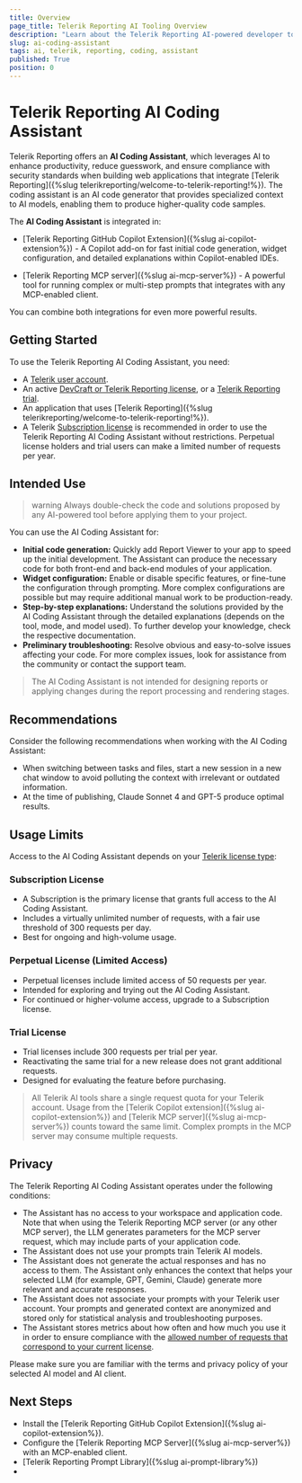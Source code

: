 ```yaml
---
title: Overview
page_title: Telerik Reporting AI Tooling Overview
description: "Learn about the Telerik Reporting AI-powered developer tools that integrate with your IDE or code editor for greater productivity and enhanced developer experience."
slug: ai-coding-assistant
tags: ai, telerik, reporting, coding, assistant
published: True
position: 0
---
```


# Telerik Reporting AI Coding Assistant

Telerik Reporting offers an **AI Coding Assistant**, which leverages AI to enhance productivity, reduce guesswork, and ensure compliance with security standards when building web applications that integrate [Telerik Reporting]({%slug telerikreporting/welcome-to-telerik-reporting!%}). The coding assistant is an AI code generator that provides specialized context to AI models, enabling them to produce higher-quality code samples.


The **AI Coding Assistant** is integrated in:

* [Telerik Reporting GitHub Copilot Extension]({%slug ai-copilot-extension%}) - A Copilot add-on for fast initial code generation, widget configuration, and detailed explanations within Copilot-enabled IDEs.

* [Telerik Reporting MCP server]({%slug ai-mcp-server%}) - A powerful tool for running complex or multi-step prompts that integrates with any MCP-enabled client.

You can combine both integrations for even more powerful results.

## Getting Started

To use the Telerik Reporting AI Coding Assistant, you need:

* A [Telerik user account](https://www.telerik.com/account/).
* An active [DevCraft or Telerik Reporting license](https://www.telerik.com/purchase.aspx?filter=web), or a [Telerik Reporting trial](https://www.telerik.com/reporting).
* An application that uses [Telerik Reporting]({%slug telerikreporting/welcome-to-telerik-reporting!%}).
* A Telerik [Subscription license](https://www.telerik.com/purchase/faq/licensing-purchasing) is recommended in order to use the Telerik Reporting AI Coding Assistant without restrictions. Perpetual license holders and trial users can make a limited number of requests per year.

## Intended Use

>warning Always double-check the code and solutions proposed by any AI-powered tool before applying them to your project.

You can use the AI Coding Assistant for:

* **Initial code generation:** Quickly add Report Viewer to your app to speed up the initial development. The Assistant can produce the necessary code for both front-end and back-end modules of your application. 
* **Widget configuration:** Enable or disable specific features, or fine-tune the configuration through prompting. More complex configurations are possible but may require additional manual work to be production-ready.
* **Step-by-step explanations:** Understand the solutions provided by the AI Coding Assistant through the detailed explanations (depends on the tool, mode, and model used). To further develop your knowledge, check the respective documentation.
* **Preliminary troubleshooting:** Resolve obvious and easy-to-solve issues affecting your code. For more complex issues, look for assistance from the community or contact the support team.

> The AI Coding Assistant is not intended for designing reports or applying changes during the report processing and rendering stages.

## Recommendations
Consider the following recommendations when working with the AI Coding Assistant:

* When switching between tasks and files, start a new session in a new chat window to avoid polluting the context with irrelevant or outdated information.
* At the time of publishing, Claude Sonnet 4 and GPT-5 produce optimal results.

## Usage Limits

Access to the AI Coding Assistant depends on your [Telerik license type](https://www.telerik.com/purchase.aspx?filter=web):

### Subscription License

* A Subscription is the primary license that grants full access to the AI Coding Assistant.
* Includes a virtually unlimited number of requests, with a fair use threshold of 300 requests per day.
* Best for ongoing and high-volume usage.

### Perpetual License (Limited Access)
* Perpetual licenses include limited access of 50 requests per year.
* Intended for exploring and trying out the AI Coding Assistant.
* For continued or higher-volume access, upgrade to a Subscription license.

### Trial License
* Trial licenses include 300 requests per trial per year.
* Reactivating the same trial for a new release does not grant additional requests.
* Designed for evaluating the feature before purchasing.

> All Telerik AI tools share a single request quota for your Telerik account. Usage from the [Telerik Copilot extension]({%slug ai-copilot-extension%}) and [Telerik MCP server]({%slug ai-mcp-server%}) counts toward the same limit. Complex prompts in the MCP server may consume multiple requests.

## Privacy

The Telerik Reporting AI Coding Assistant operates under the following conditions:

* The Assistant has no access to your workspace and application code. Note that when using the Telerik Reporting MCP server (or any other MCP server), the LLM generates parameters for the MCP server request, which may include parts of your application code.
* The Assistant does not use your prompts train Telerik AI models.
* The Assistant does not generate the actual responses and has no access to them. The Assistant only enhances the context that helps your selected LLM (for example, GPT, Gemini, Claude) generate more relevant and accurate responses.
* The Assistant does not associate your prompts with your Telerik user account. Your prompts and generated context are anonymized and stored only for statistical analysis and troubleshooting purposes.
* The Assistant stores metrics about how often and how much you use it in order to ensure compliance with the [allowed number of requests that correspond to your current license](#usage-limits).

Please make sure you are familiar with the terms and privacy policy of your selected AI model and AI client.
 
## Next Steps

* Install the [Telerik Reporting GitHub Copilot Extension]({%slug ai-copilot-extension%}).
* Configure the [Telerik Reporting MCP Server]({%slug ai-mcp-server%}) with an MCP-enabled client.
* [Telerik Reporting Prompt Library]({%slug ai-prompt-library%})
* 
